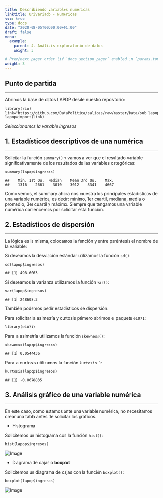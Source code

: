 ```yaml
---
title: Describiendo variables numéricas
linktitle: Univariado - Numéricas
toc: true
type: docs
date: "2020-08-05T00:00:00+01:00"
draft: false
menu:
  example:
    parent: 4. Análisis exploratorio de datos
    weight: 3

# Prev/next pager order (if `docs_section_pager` enabled in `params.toml`)
weight: 3
---
```


## Punto de partida
----------------

Abrimos la base de datos LAPOP desde nuestro repositorio:

    library(rio)
    link="https://github.com/DataPolitica/salidas/raw/master/Data/sub_lapop.sav"
    lapop=import(link)

*Seleccionamos la variable ingresos*

## 1. Estadísticos descriptivos de una numérica
--------------------------------------------

Solicitar la función `summary()` y vamos a ver que el resultado variable
significativamente de los resultados de las variables categóricas:

    summary(lapop$ingresos)

    ##    Min. 1st Qu.  Median    Mean 3rd Qu.    Max. 
    ##    1316    2661    3010    3012    3341    4667

Como vemos, el summary ahora nos muestra los principales estadísticos de
una variable numérica, es decir: mínimo, 1er cuartil, mediana, media o
promedio, 3er cuartil y máximo. Siempre que tengamos una variable
numérica comencemos por solicitar esta función.

## 2. Estadísticos de dispersión
-----------------------------

La lógica es la misma, colocamos la función y entre paréntesis el nombre
de la variable:

Si deseamos la desviación estándar utilizamos la función `sd()`:

    sd(lapop$ingresos)

    ## [1] 498.6063

Si deseamos la varianza utilizamos la función `var()`:

    var(lapop$ingresos)

    ## [1] 248608.3

También podemos pedir estadísticos de dispersión. 

Para solicitar la asimetría y curtosis primero abrimos el paquete
`e1071`:

    library(e1071)

Para la asimetría utilizamos la función `skewness()`:

    skewness(lapop$ingresos)

    ## [1] 0.0544436

Para la curtosis utilizamos la función `kurtosis()`:

    kurtosis(lapop$ingresos)

    ## [1] -0.0678835

## 3. Análisis gráfico de una variable numérica
--------------------------------------------

En este caso, como estamos ante una variable numérica, no necesitamos
crear una tabla antes de solicitar los gráficos.

-   Histograma

Solicitemos un histograma con la función `hist()`:

    hist(lapop$ingresos)

![Image](/cursos/4-3-1.jpg)

-   Diagrama de cajas o **boxplot**

Solicitemos un diagrama de cajas con la función `boxplot()`:

    boxplot(lapop$ingresos)

![Image](/cursos/4-3-2.jpg)